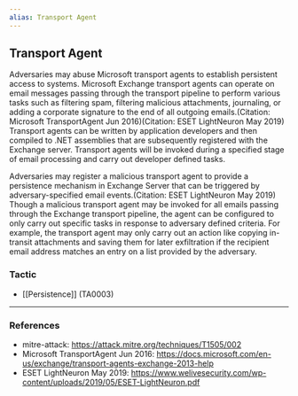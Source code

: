 ```yaml
---
alias: Transport Agent
---
```


## Transport Agent

Adversaries may abuse Microsoft transport agents to establish persistent access to systems. Microsoft Exchange transport agents can operate on email messages passing through the transport pipeline to perform various tasks such as filtering spam, filtering malicious attachments, journaling, or adding a corporate signature to the end of all outgoing emails.(Citation: Microsoft TransportAgent Jun 2016)(Citation: ESET LightNeuron May 2019) Transport agents can be written by application developers and then compiled to .NET assemblies that are subsequently registered with the Exchange server. Transport agents will be invoked during a specified stage of email processing and carry out developer defined tasks. 

Adversaries may register a malicious transport agent to provide a persistence mechanism in Exchange Server that can be triggered by adversary-specified email events.(Citation: ESET LightNeuron May 2019) Though a malicious transport agent may be invoked for all emails passing through the Exchange transport pipeline, the agent can be configured to only carry out specific tasks in response to adversary defined criteria. For example, the transport agent may only carry out an action like copying in-transit attachments and saving them for later exfiltration if the recipient email address matches an entry on a list provided by the adversary. 


### Tactic

- [[Persistence]] (TA0003)


---
### References

- mitre-attack: https://attack.mitre.org/techniques/T1505/002
- Microsoft TransportAgent Jun 2016: https://docs.microsoft.com/en-us/exchange/transport-agents-exchange-2013-help
- ESET LightNeuron May 2019: https://www.welivesecurity.com/wp-content/uploads/2019/05/ESET-LightNeuron.pdf
